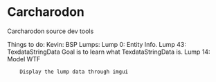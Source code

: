 # Carcharodon
Carcharodon source dev tools


Things to do:
	Kevin:
		BSP Lumps:
			Lump 0: Entity Info.
			Lump 43: TexdataStringData
				Goal is to learn what TexdataStringData is.
			Lump 14: Model
				WTF
				
		Display the lump data through imgui